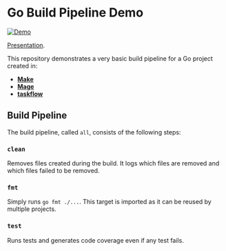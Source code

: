 # Go Build Pipeline Demo

[![Demo](https://img.youtube.com/vi/AtiUf0uJ4YE/hqdefault.jpg)](https://www.youtube.com/watch?v=AtiUf0uJ4YE)

[Presentation](https://docs.google.com/presentation/d/1fJ26B1D1VkxC-1DppegPCe8YOaA3Ayrbke2yAx-Kzcs/edit?usp=sharing).

This repository demonstrates a very basic build pipeline for a Go project created in:
- **[Make](./make)**
- **[Mage](./mage)**
- **[taskflow](./taskflow)**

## Build Pipeline

The build pipeline, called `all`, consists of the following steps:

### `clean`

Removes files created during the build. It logs which files are removed and which files failed to be removed.

### `fmt`

Simply runs `go fmt ./...`. This target is imported as it can be reused by multiple projects.

### `test`

Runs tests and generates code coverage even if any test fails.
